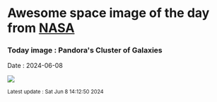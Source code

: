 
# Awesome space image of the day from [NASA](https://api.nasa.gov/)

### Today image : Pandora's Cluster of Galaxies
Date : 2024-06-08

![](https://apod.nasa.gov/apod/image/2406/abell2744_jwst1024.png)

<small>Latest update : Sat Jun  8 14:12:50 2024</small>
        